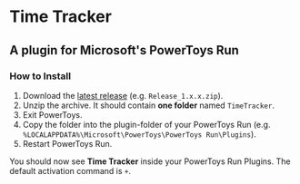 # Time Tracker

## A plugin for Microsoft's PowerToys Run

### How to Install

1. Download the [latest release](https://github.com/Nuhser/PowerToysRun-TimeTracker/releases/latest) (e.g. `Release_1.x.x.zip`).
2. Unzip the archive. It should contain **one folder** named `TimeTracker`.
3. Exit PowerToys.
4. Copy the folder into the plugin-folder of your PowerToys Run (e.g. `%LOCALAPPDATA%\Microsoft\PowerToys\PowerToys Run\Plugins`).
5. Restart PowerToys Run.

You should now see **Time Tracker** inside your PowerToys Run Plugins. The default activation command is `+`.
